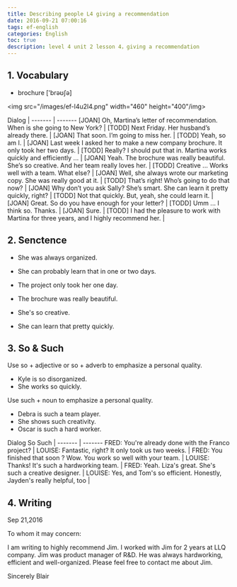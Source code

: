 ```yaml
---
title: Describing people L4 giving a recommendation
date: 2016-09-21 07:00:16
tags: ef-english
categories: English
toc: true
description: level 4 unit 2 lesson 4，giving a recommendation
---
```


## 1. Vocabulary

- brochure  ['brəʊʃə]

<img src="/images/ef-l4u2l4.png" width="460" height="400"/img>

Dialog |
------- | -------
[JOAN] Oh, Martina’s letter of recommendation. When is she going to New York? |
[TODD] Next Friday. Her husband’s already there. |
[JOAN] That soon. I’m going to miss her. |
[TODD] Yeah, so am I. |
[JOAN] Last week I asked her to make a new company brochure. It only took her two days.  |
[TODD] Really? I should put that in. Martina works quickly and efficiently ... |
[JOAN] Yeah. The brochure was really beautiful. She’s so creative. And her team really loves her. |
[TODD] Creative ... Works well with a team. What else? |
[JOAN] Well, she always wrote our marketing copy. She was really good at it. |
[TODD] That’s right! Who’s going to do that now? |
[JOAN] Why don’t you ask Sally? She’s smart. She can learn it pretty quickly, right? |
[TODD] Not that quickly. But, yeah, she could learn it. |
[JOAN] Great. So do you have enough for your letter? |
[TODD] Umm ... I think so. Thanks. |
[JOAN] Sure. |
[TODD] I had the pleasure to work with Martina for three years, and I highly recommend her. |


## 2. Senctence

- She was always organized.  
- She can probably learn that in one or two days.
- The project only took her one day.


- The brochure was really beautiful.   
- She's so creative.
- She can learn that pretty quickly.


## 3. So & Such

Use so + adjective or so + adverb to emphasize a personal quality.
 
- Kyle is so disorganized.  	
- She works so quickly.   	

Use such + noun to emphasize a personal quality.
 
- Debra is such a team player.  
- She shows such creativity.  
- Oscar is such a hard worker.  

Dialog So Such |
------- | -------
FRED: You're already done with the Franco project? |
LOUISE: Fantastic, right? It only  took us two weeks. |
FRED: You finished that soon  ? Wow. You work so well  with your team. |
LOUISE: Thanks! It's such  a hardworking team. |
FRED: Yeah. Liza's great. She's such a creative designer. |
LOUISE: Yes, and Tom's so efficient. Honestly, Jayden's really helpful, too |

## 4. Writing

Sep 21,2016

To whom it may concern:

I am writing to highly recommend Jim. I worked with Jim for 2 years at LLQ company.
Jim was product manager of R&D. He was always hardworking, efficient and well-organized. Please feel free to contact me about Jim.

Sincerely
Blair
